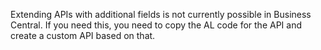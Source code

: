Extending APIs with additional fields is not currently possible in Business Central. If you need this, you need to copy the AL code for the API and create a custom API based on that.